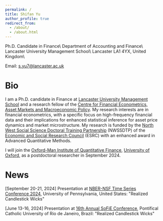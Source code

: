 ```yaml
---
permalink: /
title: Shifan Yu
author_profile: true
redirect_from: 
  - /about/
  - /about.html
---
```


Ph.D. Candidate in Finance\\
Department of Accounting and Finance\\
Lancaster University Management School\\
Lancaster LA1 4YX, United Kingdom\\

Email: s.yu7@lancaster.ac.uk

Bio
======
I am a Ph.D. candidate in Finance at [Lancaster University Management School](https://www.lancaster.ac.uk/lums/) and a research fellow of the [Centre for Financial Econometrics, Asset Markets and Macroeconomic Policy](https://www.lancaster.ac.uk/lums/research/areas-of-expertise/centre-for-financial-econometrics-asset-markets-and-macroeconomic-policy/). My research interests are in financial econometrics, with a specific focus on high-frequency financial data and their implications for enhanced statistical inference for asset price dynamics and market microstructure. My research is funded by the [North West Social Science Doctoral Training Partnership](https://nwssdtp.ac.uk/) (NWSSDTP) of the [Economic and Social Research Council](https://www.ukri.org/councils/esrc/) (ESRC) with an enhanced award in Advanced Quantitative Methods.

I will join the [Oxford-Man Institute of Quantitative Finance](https://oxford-man.ox.ac.uk/), [University of Oxford](https://www.ox.ac.uk/), as a postdoctoral researcher in September 2024.

News
======
[September 20-21, 2024] Presentation at [NBER-NSF Time Series Conference 2024]([https://sites.google.com/view/sofie2024/](https://www.sas.upenn.edu/~fdiebold/AAA_NBER_NSF_2024/Main.html)), University of Pennsylvania, United States: "Realized Candlestick Wicks"

[June 13-16, 2024] Presentation at [16th Annual SoFiE Conference](https://sites.google.com/view/sofie2024/), Pontifical Catholic University of Rio de Janeiro, Brazil: "Realized Candlestick Wicks"
